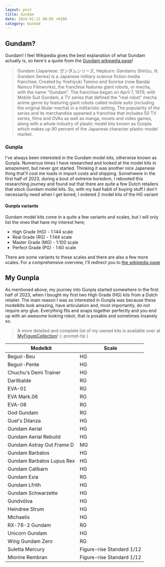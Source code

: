 ```yaml
---
layout: post
title: Gundam
date: 2024-01-11 00:05 +0100
category: Gundam
---
```


## Gundam?
Gundam! I feel Wikipedia gives the best explanation of what Gundam actually is, so here's a quote from the [Gundam wikipedia page](https://en.wikipedia.org/wiki/Gundam)!

>Gundam (Japanese: ガンダムシリーズ, Hepburn: Gandamu Shirīzu, lit. Gundam Series) is a Japanese military science fiction media franchise. Created by Yoshiyuki Tomino and Sunrise (now Bandai Namco Filmworks), the franchise features giant robots, or mecha, with the name "Gundam". The franchise began on April 7, 1979, with Mobile Suit Gundam, a TV series that defined the "real robot" mecha anime genre by featuring giant robots called mobile suits (including the original titular mecha) in a militaristic setting. The popularity of the series and its merchandise spawned a franchise that includes 50 TV series, films and OVAs as well as manga, novels and video games, along with a whole industry of plastic model kits known as Gunpla which makes up 90 percent of the Japanese character plastic-model market.

### Gunpla
I've always been interested in the Gundam model kits, otherwise known as Gunpla. Numerous times I have researched and looked at the model kits in amazement, but never got started. Thinking it was another nice Japenese thing that'll cost me loads in import costs and shipping.
Somehwere in the first half of 2023, during a bout of extreme boredom, I rebooted this researching journey and found out that there are quite a few Dutch retailers that stock Gundam model kits.
So, with my bad habit of buying stuff I don't necessarily need when I get bored, I ordered 2 model kits of the HG variant

#### Gunpla variants
Gundam model kits come in a quite a few variants and scales, but I will only list the ones that have my interest here;
* High Grade (HG) - 1:144 scale
* Real Grade (RG) - 1:144 scale
* Master Grade (MG) - 1:100 scale
* Perfect Grade (PG) - 1:60 scale

There are some variants to these scales and there are also a few more scales. For a comprehensive overview, I'll redirect you to [the wikipedia page](https://en.wikipedia.org/wiki/Gunpla#Grades)

## My Gunpla
As mentioned above, my journey into Gunpla started somewhere in the first half of 2023, when I bought my first two High Grade (HG) kits from a Dutch retailer. The main reason I was so interested in Gunpla was because these modelkits look amazing, have articulation and, most importantly, do not require _any_ glue. Everything fits and snaps together perfectly and you end up with an awesome looking robot, that is posable and sometimes insanely so.


> A more detailed and complete list of my owned kits is available over at [MyFigureCollection](https://myfigurecollection.net/list/260670)!
{:.prompt-tip }

| Modelkit                  | Scale                     |
| -----                     | -----                     |
| Beguir-Beu                | HG                        |
| Beguir-Pente              | HG                        |
| Chuchu's Demi Trainer     | HG                        |
| Darilbalde                | RG                        |
| EVA-01                    | RG                        |
| EVA Mark.06               | RG                        |
| EVA-08                    | RG                        |
| God Gundam                | RG                        |
| Guel's Dilanza            | HG                        |
| Gundam Aerial             | HG                        |
| Gundam Aerial Rebuild     | HG                        |
| Gundam Astray Out Frame D | MG                        |
| Gundam Barbatos           | HG                        |
| Gundam Barbatos Lupus Rex | HG                        |
| Gundam Calibarn           | HG                        |
| Gundam Exia               | RG                        |
| Gundam Lfrith             | HG                        |
| Gundam Schwarzette        | HG                        |
| Gundvölva                 | HG                        |
| Heindree Strum            | HG                        |
| Michaelis                 | HG                        |
| RX-78-2 Gundam            | RG                        |
| Unicorn Gundam            | HG                        |
| Wing Gundam Zero          | RG                        |
| Suletta Mercury           | Figure-rise Standard 1/12 |
| Miorine Rembran           | Figure-rise Standard 1/12 |
